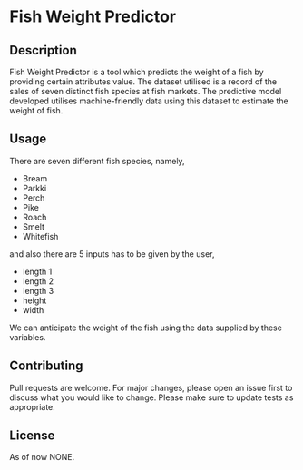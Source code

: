 
# Fish Weight Predictor
## Description
Fish Weight Predictor is a tool which predicts the weight of a fish by providing certain attributes value. The dataset utilised is a record of the sales of seven distinct fish species at fish markets. The predictive model developed utilises machine-friendly data using this dataset to estimate the weight of fish.



## Usage
There are seven different fish species, namely,
* Bream
* Parkki
* Perch
* Pike
* Roach
* Smelt
* Whitefish

and also there are 5 inputs has to be given by the user,
* length 1
* length 2
* length 3
* height
* width

We can anticipate the weight of the fish using the data supplied by these variables.

## Contributing
Pull requests are welcome. For major changes, please open an issue first to discuss what you would like to change.
Please make sure to update tests as appropriate.

## License
As of now NONE.